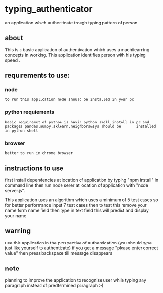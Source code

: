 # typing_authenticator
an application which authenticate trough typing pattern of person

## about 
This is a basic application of authentication which uses a machilearning concepts in working. This application identifies person with his typing speed .
  
## requirements to use:

  ### node
  
    to run this application node should be installed in your pc
    
    
  ### python requiements
  
    basic requiremet of python is havin python shell install in pc and packages pandas,numpy,sklearn.neighbors&sys should be       installed in python shell
    
  ### browser
  
    better to run in chrome browser
    

## instructions to use
  first install dependencies at location of application by typing "npm install" in command line
  then run node serer at location of application with "node server.js".
  
  This application uses an algorithm which uses a minimum of 5 test cases so for better performance input 7 test cases then to test this remove your name form name field then type in text field this will predict and display your name
  
  
  
## warning

  use this application in the prospective of authentication (you should type just like yourself to authenticate)
  if you get a message "please enter correct value" then press backspace till message disappears 
  
## note
  planning to improve the application to recognise user while typing any paragraph instead of predtermined paragraph :-)
